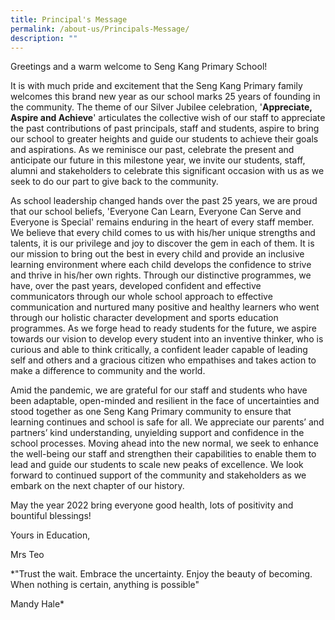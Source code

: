```yaml
---
title: Principal's Message
permalink: /about-us/Principals-Message/
description: ""
---
```

Greetings and a warm welcome to Seng Kang Primary School!  
  
It is with much pride and excitement that the Seng Kang Primary family welcomes this brand new year as our school marks 25 years of founding in the community. The theme of our Silver Jubilee celebration, '**Appreciate, Aspire and Achieve**' articulates the collective wish of our staff to appreciate the past contributions of past principals, staff and students, aspire to bring our school to greater heights and guide our students to achieve their goals and aspirations. As we reminisce our past, celebrate the present and anticipate our future in this milestone year, we invite our students, staff, alumni and stakeholders to celebrate this significant occasion with us as we seek to do our part to give back to the community. 
 
As school leadership changed hands over the past 25 years, we are proud that our school beliefs, 'Everyone Can Learn, Everyone Can Serve and Everyone is Special' remains enduring in the heart of every staff member. We believe that every child comes to us with his/her unique strengths and talents, it is our privilege and joy to discover the gem in each of them. It is our mission to bring out the best in every child and provide an inclusive learning environment where each child develops the confidence to strive and thrive in his/her own rights. Through our distinctive programmes, we have, over the past years, developed confident and effective communicators through our whole school approach to effective communication and nurtured many positive and healthy learners who went through our holistic character development and sports education programmes. As we forge head to ready students for the future, we aspire towards our vision to develop every student into an inventive thinker, who is curious and able to think critically, a confident leader capable of leading self and others and a gracious citizen who empathises and takes action to make a difference to community and the world.  

Amid the pandemic, we are grateful for our staff and students who have been adaptable, open-minded and resilient in the face of uncertainties and stood together as one Seng Kang Primary community to ensure that learning continues and school is safe for all. We appreciate our parents’ and partners’ kind understanding, unyielding support and confidence in the school processes. Moving ahead into the new normal, we seek to enhance the well-being our staff and strengthen their capabilities to enable them to lead and guide our students to scale new peaks of excellence. We look forward to continued support of the community and stakeholders as we embark on the next chapter of our history.  

May the year 2022 bring everyone good health, lots of positivity and bountiful blessings!   

Yours in Education,

Mrs Teo 

*"Trust the wait. Embrace the uncertainty. Enjoy the beauty of becoming. When nothing is certain, anything is possible"                            

Mandy Hale*
